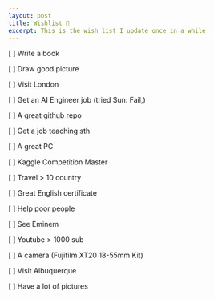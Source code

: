 ```yaml
---
layout: post
title: Wishlist 🌠
excerpt: This is the wish list I update once in a while
---
```


[ ]  Write a book

[ ]  Draw good picture

[ ]  Visit London

[ ]  Get an AI Engineer job (tried Sun: Fail,)

[ ]  A great github repo

[ ]  Get a job teaching sth

[ ]  A great PC

[ ]  Kaggle Competition Master

[ ]  Travel > 10 country

[ ]  Great English certificate

[ ]  Help poor people

[ ]  See Eminem

[ ]  Youtube > 1000 sub

[ ]  A camera (Fujifilm XT20 18-55mm Kit)

[ ]  Visit Albuquerque

[ ]  Have a lot of pictures